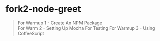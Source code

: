 fork2-node-greet
================

>For Warmup 1 - Create An NPM Package	
>For Warm 2 - Setting Up Mocha For Testing
>For Warmup 3 - Using CoffeeScript

